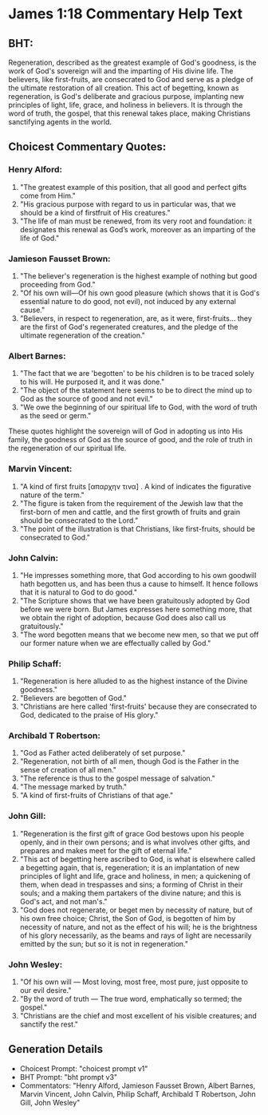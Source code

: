 # James 1:18 Commentary Help Text

## BHT:
Regeneration, described as the greatest example of God's goodness, is the work of God's sovereign will and the imparting of His divine life. The believers, like first-fruits, are consecrated to God and serve as a pledge of the ultimate restoration of all creation. This act of begetting, known as regeneration, is God's deliberate and gracious purpose, implanting new principles of light, life, grace, and holiness in believers. It is through the word of truth, the gospel, that this renewal takes place, making Christians sanctifying agents in the world.

## Choicest Commentary Quotes:
### Henry Alford:
1. "The greatest example of this position, that all good and perfect gifts come from Him."
2. "His gracious purpose with regard to us in particular was, that we should be a kind of firstfruit of His creatures."
3. "The life of man must be renewed, from its very root and foundation: it designates this renewal as God’s work, moreover as an imparting of the life of God."

### Jamieson Fausset Brown:
1. "The believer's regeneration is the highest example of nothing but good proceeding from God."
2. "Of his own will—Of his own good pleasure (which shows that it is God's essential nature to do good, not evil), not induced by any external cause."
3. "Believers, in respect to regeneration, are, as it were, first-fruits... they are the first of God's regenerated creatures, and the pledge of the ultimate regeneration of the creation."

### Albert Barnes:
1. "The fact that we are 'begotten' to be his children is to be traced solely to his will. He purposed it, and it was done."
2. "The object of the statement here seems to be to direct the mind up to God as the source of good and not evil."
3. "We owe the beginning of our spiritual life to God, with the word of truth as the seed or germ."

These quotes highlight the sovereign will of God in adopting us into His family, the goodness of God as the source of good, and the role of truth in the regeneration of our spiritual life.

### Marvin Vincent:
1. "A kind of first fruits [απαρχην τινα] . A kind of indicates the figurative nature of the term."
2. "The figure is taken from the requirement of the Jewish law that the first-born of men and cattle, and the first growth of fruits and grain should be consecrated to the Lord."
3. "The point of the illustration is that Christians, like first-fruits, should be consecrated to God."

### John Calvin:
1. "He impresses something more, that God according to his own goodwill hath begotten us, and has been thus a cause to himself. It hence follows that it is natural to God to do good."
2. "The Scripture shows that we have been gratuitously adopted by God before we were born. But James expresses here something more, that we obtain the right of adoption, because God does also call us gratuitously."
3. "The word begotten means that we become new men, so that we put off our former nature when we are effectually called by God."

### Philip Schaff:
1. "Regeneration is here alluded to as the highest instance of the Divine goodness."
2. "Believers are begotten of God."
3. "Christians are here called 'first-fruits' because they are consecrated to God, dedicated to the praise of His glory."

### Archibald T Robertson:
1. "God as Father acted deliberately of set purpose."
2. "Regeneration, not birth of all men, though God is the Father in the sense of creation of all men."
3. "The reference is thus to the gospel message of salvation."
4. "The message marked by truth."
5. "A kind of first-fruits of Christians of that age."

### John Gill:
1. "Regeneration is the first gift of grace God bestows upon his people openly, and in their own persons; and is what involves other gifts, and prepares and makes meet for the gift of eternal life." 
2. "This act of begetting here ascribed to God, is what is elsewhere called a begetting again, that is, regeneration; it is an implantation of new principles of light and life, grace and holiness, in men; a quickening of them, when dead in trespasses and sins; a forming of Christ in their souls; and a making them partakers of the divine nature; and this is God's act, and not man's."
3. "God does not regenerate, or beget men by necessity of nature, but of his own free choice; Christ, the Son of God, is begotten of him by necessity of nature, and not as the effect of his will; he is the brightness of his glory necessarily, as the beams and rays of light are necessarily emitted by the sun; but so it is not in regeneration."

### John Wesley:
1. "Of his own will — Most loving, most free, most pure, just opposite to our evil desire." 
2. "By the word of truth — The true word, emphatically so termed; the gospel." 
3. "Christians are the chief and most excellent of his visible creatures; and sanctify the rest."


## Generation Details
- Choicest Prompt: "choicest prompt v1"
- BHT Prompt: "bht prompt v3"
- Commentators: "Henry Alford, Jamieson Fausset Brown, Albert Barnes, Marvin Vincent, John Calvin, Philip Schaff, Archibald T Robertson, John Gill, John Wesley"
